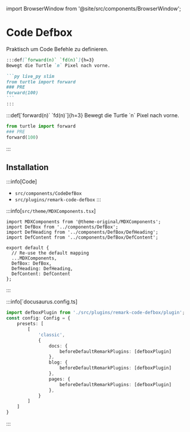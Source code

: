 import BrowserWindow from '@site/src/components/BrowserWindow';

# Code Defbox

Praktisch um Code Befehle zu definieren.

````md
:::def[`forward(n)` `fd(n)`]{h=3}
Bewegt die Turtle `n` Pixel nach vorne.

```py live_py slim
from turtle import forward
### PRE
forward(100)
```
:::
````

<BrowserWindow>
:::def[`forward(n)` `fd(n)`]{h=3}
Bewegt die Turtle `n` Pixel nach vorne.

```py live_py slim
from turtle import forward
### PRE
forward(100)
```
:::
</BrowserWindow>

## Installation

:::info[Code]
- `src/components/CodeDefBox`
- `src/plugins/remark-code-defbox`
:::

:::info[`src/theme/MDXComponents.tsx`]
```tsx {2-4,9-11}
import MDXComponents from '@theme-original/MDXComponents';
import DefBox from '../components/DefBox';
import DefHeading from '../components/DefBox/DefHeading';
import DefContent from '../components/DefBox/DefContent';

export default {
  // Re-use the default mapping
  ...MDXComponents,
  DefBox: DefBox,
  DefHeading: DefHeading,
  DefContent: DefContent
};
```
:::

:::info[`docusaurus.config.ts]

```ts {1,8,11,14}
import defboxPlugin from './src/plugins/remark-code-defbox/plugin';
const config: Config = {
    presets: [
        [
            'classic',
            {
                docs: {
                    beforeDefaultRemarkPlugins: [defboxPlugin]
                },
                blog: {
                    beforeDefaultRemarkPlugins: [defboxPlugin]
                },
                pages: {
                    beforeDefaultRemarkPlugins: [defboxPlugin]
                },
            }
        ]
    ]
}

```
:::
